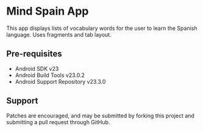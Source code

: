 Mind Spain App
===================================

This app displays lists of vocabulary words for the user to learn the Spanish language.
Uses fragments and tab layout.


Pre-requisites
--------------

- Android SDK v23
- Android Build Tools v23.0.2
- Android Support Repository v23.3.0


Support
-------

Patches are encouraged, and may be submitted by forking this project and
submitting a pull request through GitHub.
